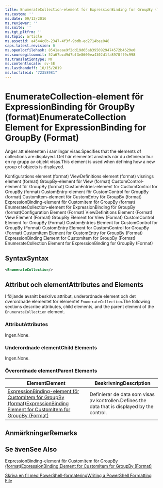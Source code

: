```yaml
---
title: EnumerateCollection-element för ExpressionBinding for GroupBy (format) | Microsoft Docs
ms.custom: ''
ms.date: 09/13/2016
ms.reviewer: ''
ms.suite: ''
ms.tgt_pltfrm: ''
ms.topic: article
ms.assetid: a4544c0b-2347-4f3f-9bdb-ed2714bee048
caps.latest.revision: 6
ms.openlocfilehash: 8541aeae9f2dd19d65ab3950929474572b4629e0
ms.sourcegitcommit: 52a67bcd9d7bf3e8600ea4302d1fa8970ff9c998
ms.translationtype: MT
ms.contentlocale: sv-SE
ms.lasthandoff: 10/15/2019
ms.locfileid: "72358981"
---
```

# <a name="enumeratecollection-element-for-expressionbinding-for-groupby-format"></a><span data-ttu-id="f0fdc-102">EnumerateCollection-element för ExpressionBinding för GroupBy (format)</span><span class="sxs-lookup"><span data-stu-id="f0fdc-102">EnumerateCollection Element for ExpressionBinding for GroupBy (Format)</span></span>

<span data-ttu-id="f0fdc-103">Anger att elementen i samlingar visas.</span><span class="sxs-lookup"><span data-stu-id="f0fdc-103">Specifies that the elements of collections are displayed.</span></span> <span data-ttu-id="f0fdc-104">Det här elementet används när du definierar hur en ny grupp av objekt visas.</span><span class="sxs-lookup"><span data-stu-id="f0fdc-104">This element is used when defining how a new group of objects is displayed.</span></span>

<span data-ttu-id="f0fdc-105">Konfigurations element (format) ViewDefinitions element (format) visnings element (format) GroupBy-element för View (format) CustomControl-element för GroupBy (format) CustomEntries-element för CustomControl for GroupBy (format) CustomEntry-element för CustomControl for GroupBy (format) CustomItem-element för CustomEntry för GroupBy (format) ExpressionBinding-element för CustomItem för GroupBy (format) EnumerateCollection-element för ExpressionBinding för GroupBy (format)</span><span class="sxs-lookup"><span data-stu-id="f0fdc-105">Configuration Element (Format) ViewDefinitions Element (Format) View Element (Format) GroupBy Element for View (Format) CustomControl Element for GroupBy (Format) CustomEntries Element for CustomControl for GroupBy (Format) CustomEntry Element for CustomControl for GroupBy (Format) CustomItem Element for CustomEntry for GroupBy (Format) ExpressionBinding Element for CustomItem for GroupBy (Format) EnumerateCollection Element for ExpressionBinding for GroupBy (Format)</span></span>

## <a name="syntax"></a><span data-ttu-id="f0fdc-106">Syntax</span><span class="sxs-lookup"><span data-stu-id="f0fdc-106">Syntax</span></span>

```xml
<EnumerateCollection/>
```

## <a name="attributes-and-elements"></a><span data-ttu-id="f0fdc-107">Attribut och element</span><span class="sxs-lookup"><span data-stu-id="f0fdc-107">Attributes and Elements</span></span>

<span data-ttu-id="f0fdc-108">I följande avsnitt beskrivs attribut, underordnade element och det överordnade elementet för elementet `EnumerateCollection`.</span><span class="sxs-lookup"><span data-stu-id="f0fdc-108">The following sections describe attributes, child elements, and the parent element of the `EnumerateCollection` element.</span></span>

### <a name="attributes"></a><span data-ttu-id="f0fdc-109">Attribut</span><span class="sxs-lookup"><span data-stu-id="f0fdc-109">Attributes</span></span>

<span data-ttu-id="f0fdc-110">Ingen.</span><span class="sxs-lookup"><span data-stu-id="f0fdc-110">None.</span></span>

### <a name="child-elements"></a><span data-ttu-id="f0fdc-111">Underordnade element</span><span class="sxs-lookup"><span data-stu-id="f0fdc-111">Child Elements</span></span>

<span data-ttu-id="f0fdc-112">Ingen.</span><span class="sxs-lookup"><span data-stu-id="f0fdc-112">None.</span></span>

### <a name="parent-elements"></a><span data-ttu-id="f0fdc-113">Överordnade element</span><span class="sxs-lookup"><span data-stu-id="f0fdc-113">Parent Elements</span></span>

|<span data-ttu-id="f0fdc-114">Element</span><span class="sxs-lookup"><span data-stu-id="f0fdc-114">Element</span></span>|<span data-ttu-id="f0fdc-115">Beskrivning</span><span class="sxs-lookup"><span data-stu-id="f0fdc-115">Description</span></span>|
|-------------|-----------------|
|[<span data-ttu-id="f0fdc-116">ExpressionBinding-element för CustomItem för GroupBy (format)</span><span class="sxs-lookup"><span data-stu-id="f0fdc-116">ExpressionBinding Element for CustomItem for GroupBy (Format)</span></span>](./expressionbinding-element-for-customitem-for-groupby-format.md)|<span data-ttu-id="f0fdc-117">Definierar de data som visas av kontrollen.</span><span class="sxs-lookup"><span data-stu-id="f0fdc-117">Defines the data that is displayed by the control.</span></span>|

## <a name="remarks"></a><span data-ttu-id="f0fdc-118">Anmärkningar</span><span class="sxs-lookup"><span data-stu-id="f0fdc-118">Remarks</span></span>

## <a name="see-also"></a><span data-ttu-id="f0fdc-119">Se även</span><span class="sxs-lookup"><span data-stu-id="f0fdc-119">See Also</span></span>

[<span data-ttu-id="f0fdc-120">ExpressionBinding-element för CustomItem för GroupBy (format)</span><span class="sxs-lookup"><span data-stu-id="f0fdc-120">ExpressionBinding Element for CustomItem for GroupBy (Format)</span></span>](./expressionbinding-element-for-customitem-for-groupby-format.md)

[<span data-ttu-id="f0fdc-121">Skriva en fil med PowerShell-formatering</span><span class="sxs-lookup"><span data-stu-id="f0fdc-121">Writing a PowerShell Formatting File</span></span>](./writing-a-powershell-formatting-file.md)
